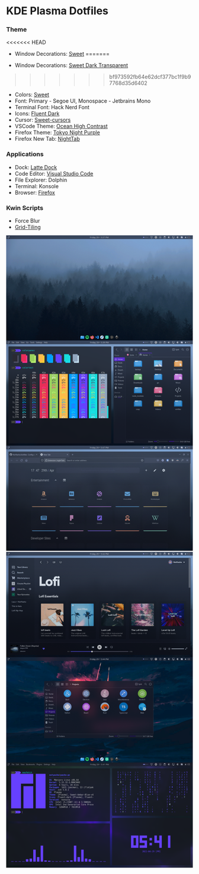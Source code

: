 # KDE Plasma Dotfiles

### Theme
<<<<<<< HEAD
 
- Window Decorations: [Sweet](https://store.kde.org/p/1294174)
=======

- Window Decorations: [Sweet Dark Transparent](https://store.kde.org/p/1294174)
>>>>>>> bf973592fb64e62dcf377bc1f9b97768d35d6402
- Colors: [Sweet](https://store.kde.org/p/1294174)
- Font: Primary - Segoe UI, Monospace - Jetbrains Mono
- Terminal Font: Hack Nerd Font
- Icons: [Fluent Dark](https://store.kde.org/p/1477945/)
- Cursor: [Sweet-cursors](https://store.kde.org/p/1393084/)
- VSCode Theme: [Ocean High Contrast](https://marketplace.visualstudio.com/items?itemName=NotYasho.ocean-high-contrast)
- Firefox Theme: [Tokyo Night Purple](https://addons.mozilla.org/en-US/firefox/addon/tokyo-night-purple/)
- Firefox New Tab: [NightTab](https://addons.mozilla.org/en-US/firefox/addon/nighttab/)

### Applications

- Dock: [Latte Dock](https://store.kde.org/p/1169519)
- Code Editor: [Visual Studio Code](https://code.visualstudio.com/)
- File Explorer: Dolphin
- Terminal: Konsole
- Browser: [Firefox](https://www.mozilla.org/en-US/firefox/new/)

### Kwin Scripts
- Force Blur
- [Grid-Tiling](https://github.com/lingtjien/Grid-Tiling-Kwin)

![](Screenshots/desktop.png)
![](Screenshots/workflow.png)
